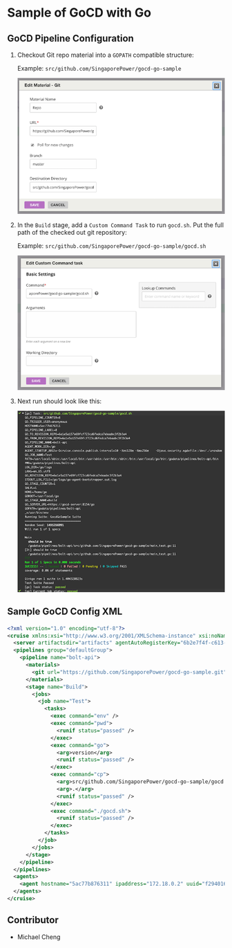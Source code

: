 # Sample of GoCD with Go

## GoCD Pipeline Configuration

1. Checkout Git repo material into a `GOPATH` compatible structure:

	Example: `src/github.com/SingaporePower/gocd-go-sample`
	
	![Material setting](images/material-git-setting.png)

2. In the `Build` stage, add a `Custom Command Task` to run `gocd.sh`. Put the full path of the checked out git repository:

	Example: `src/github.com/SingaporePower/gocd-go-sample/gocd.sh`

	![Copy shell script](images/run-gocd-sh.png)

5. Next run should look like this:

	![Result](images/result.png)	

## Sample GoCD Config XML

```xml
<?xml version="1.0" encoding="utf-8"?>
<cruise xmlns:xsi="http://www.w3.org/2001/XMLSchema-instance" xsi:noNamespaceSchemaLocation="cruise-config.xsd" schemaVersion="90">
  <server artifactsdir="artifacts" agentAutoRegisterKey="6b2e7f4f-c613-4b56-989d-a3a2bf8c1570" commandRepositoryLocation="default" serverId="94e55ea0-50c3-4b1c-b584-da0a8d760618" />
  <pipelines group="defaultGroup">
    <pipeline name="bolt-api">
      <materials>
        <git url="https://github.com/SingaporePower/gocd-go-sample.git" dest="src/github.com/SingaporePower/gocd-go-sample" materialName="Repo" />
      </materials>
      <stage name="Build">
        <jobs>
          <job name="Test">
            <tasks>
              <exec command="env" />
              <exec command="pwd">
                <runif status="passed" />
              </exec>
              <exec command="go">
                <arg>version</arg>
                <runif status="passed" />
              </exec>
              <exec command="cp">
                <arg>src/github.com/SingaporePower/gocd-go-sample/gocd.sh</arg>
                <arg>.</arg>
                <runif status="passed" />
              </exec>
              <exec command="./gocd.sh">
                <runif status="passed" />
              </exec>
            </tasks>
          </job>
        </jobs>
      </stage>
    </pipeline>
  </pipelines>
  <agents>
    <agent hostname="5ac77b876311" ipaddress="172.18.0.2" uuid="f294016e-d95b-4f76-8a56-fe80f339da85" />
  </agents>
</cruise>
```

## Contributor

- Michael Cheng